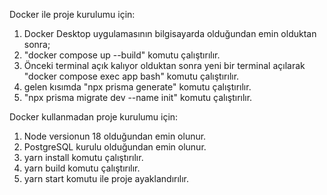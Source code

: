 Docker ile proje kurulumu için:
1. Docker Desktop uygulamasının bilgisayarda olduğundan emin olduktan sonra;
2. "docker compose up --build" komutu çalıştırılır.
3. Önceki terminal açık kalıyor olduktan sonra yeni bir terminal açılarak "docker compose exec app bash" komutu çalıştırılır.
4. gelen kısımda "npx prisma generate" komutu çalıştırılır.
5. "npx prisma migrate dev --name init" komutu çalıştırılır.


Docker kullanmadan proje kurulumu için:
1. Node versionun 18 olduğundan emin olunur.
2. PostgreSQL kurulu olduğundan emin olunur.
3. yarn install komutu çalıştırılır.
4. yarn build komutu çalıştırılır.
5. yarn start komutu ile proje ayaklandırılır.
